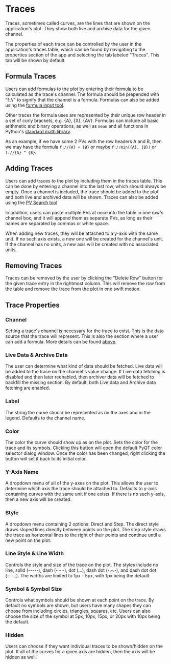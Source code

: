 # Traces

Traces, sometimes called curves, are the lines that are shown on the application's plot. They show both live and archive data for the given channel.

The properties of each trace can be controlled by the user in the application's traces table, which can be found by navigating to the properties section of the app and selecting the tab labeled "Traces". This tab will be shown by default.



## Formula Traces

Users can add formulas to the plot by entering their formula to be calculated as the trace's channel. The formula should be prepended with "f://" to signify that the channel is a formula. Formulas can also be added using the [formula input tool](traces_table_menu.md#formula).

Other traces the formula uses are represented by their unique row header in a set of curly brackets, e.g. {A}, {X}, {AV}. Formulas can include all basic arithmetic and binary operations, as well as `mean` and all functions in Python's [standard math library](https://docs.python.org/library/math.html).

As an example, if we have some 2 PVs with the row headers A and B, then we may have the formula `f://{A} + {B}` or maybe `f://min({A}, {B})` or `f://{A} ^ {B}`.



## Adding Traces

Users can add traces to the plot by including them in the traces table. This can be done by entering a channel into the last row, which should always be empty. Once a channel is included, the trace should be added to the plot and both live and archived data will be shown. Traces can also be added using the [PV Search tool](traces_table_menu.md#search-pv)

In addition, users can paste multiple PVs at once into the table in one row's channel box, and it will append them as separate PVs, as long as their names are separated by commas or white space.

When adding new traces, they will be attached to a y-axis with the same unit. If no such axis exists, a new one will be created for the channel's unit. If the channel has no units, a new axis will be created with no associated units.



## Removing Traces

Traces can be removed by the user by clicking the "Delete Row" button for the given trace entry in the rightmost column. This will remove the row from the table and remove the trace from the plot in one swift motion.



## Trace Properties
### Channel

Setting a trace's channel is necessary for the trace to exist. This is the data source that the trace will represent. This is also the section where a user can add a formula. More details can be found [above](#formula-traces).


### Live Data & Archive Data

The user can determine what kind of data should be fetched. Live data will be added to the trace on the channel's value change. If Live data fetching is disabled and then later reenabled, then archiver data will be fetched to backfill the missing section. By default, both Live data and Archive data fetching are enabled.


### Label

The string the curve should be represented as on the axes and in the legend. Defaults to the channel name.


### Color

The color the curve should show up as on the plot. Sets the color for the trace and its symbols. Clicking this button will open the default PyQT color selector dialog window. Once the color has been changed, right clicking the button will set it back to its initial color.


### Y-Axis Name

A dropdown menu of all of the y-axes on the plot. This allows the user to determine which axis the trace should be attached to. Defaults to y-axis containing curves with the same unit if one exists. If there is no such y-axis, then a new axis will be created.


### Style

A dropdown menu containing 2 options: Direct and Step. The direct style draws sloped lines directly between points on the plot. The step style draws the trace as horizontal lines to the right of their points and continue until a new point on the plot.


### Line Style & Line Width

Controls the style and size of the trace on the plot. The styles include no line, solid (-----), dash (- - -), dot (...), dash dot (-.-.-), and dash dot dot (-..-..). The widths are limited to 1px - 5px, with 1px being the default.


### Symbol & Symbol Size

Controls what symbols should be shown at each point on the trace. By default no symbols are shown, but users have many shapes they can choose from including circles, triangles, squares, etc. Users can also choose the size of the symbol at 5px, 10px, 15px, or 20px with 10px being the default.


### Hidden

Users can choose if they want individual traces to be shown/hidden on the plot. If all of the curves for a given axis are hidden, then the axis will be hidden as well.
